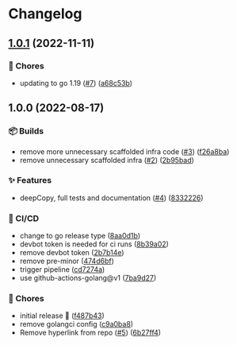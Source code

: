 # Changelog

## [1.0.1](https://github.com/fluidtruck/deepcopy/compare/v1.0.0...v1.0.1) (2022-11-11)


### :wrench: Chores

* updating to go 1.19 ([#7](https://github.com/fluidtruck/deepcopy/issues/7)) ([a68c53b](https://github.com/fluidtruck/deepcopy/commit/a68c53ba56457699edf3963baa4a7a06b10c5f74))

## 1.0.0 (2022-08-17)


### :package: Builds

* remove more unnecessary scaffolded infra code ([#3](https://github.com/fluidtruck/deepcopy/issues/3)) ([f26a8ba](https://github.com/fluidtruck/deepcopy/commit/f26a8ba722cfb8e36773dbb21326fb6c89115769))
* remove unnecessary scaffolded infra ([#2](https://github.com/fluidtruck/deepcopy/issues/2)) ([2b95bad](https://github.com/fluidtruck/deepcopy/commit/2b95badfb6396bb9c27c31d0a8b8b61d734fbf8b))


### :sparkles: Features

* deepCopy, full tests and documentation ([#4](https://github.com/fluidtruck/deepcopy/issues/4)) ([8332226](https://github.com/fluidtruck/deepcopy/commit/8332226d03b510fe42493338e9e1c4256fbe0b13))


### :robot: CI/CD

* change to go release type ([8aa0d1b](https://github.com/fluidtruck/deepcopy/commit/8aa0d1b54e63cd03de48f632fce8c54a347b47d0))
* devbot token is needed for ci runs ([8b39a02](https://github.com/fluidtruck/deepcopy/commit/8b39a024d3b5ced576febf9565646409cb5dbe87))
* remove devbot token ([2b7b14e](https://github.com/fluidtruck/deepcopy/commit/2b7b14e2696a4214becd2c77c488c5a28b8d0991))
* remove pre-minor ([474d6bf](https://github.com/fluidtruck/deepcopy/commit/474d6bf6d77f1235330fe9747c72667931dabfa2))
* trigger pipeline ([cd7274a](https://github.com/fluidtruck/deepcopy/commit/cd7274a6f8ab7edafe830f34f356ef0e2aceb163))
* use github-actions-golang@v1 ([7ba9d27](https://github.com/fluidtruck/deepcopy/commit/7ba9d27ff8ae1a92e9067921e97c01f61323a60f))


### :wrench: Chores

* initial release :tada: ([f487b43](https://github.com/fluidtruck/deepcopy/commit/f487b4399803d6fc4343017708423a2bc3b3c9f7))
* remove golangci config ([c9a0ba8](https://github.com/fluidtruck/deepcopy/commit/c9a0ba83faef98652d35a62db6aa7e3283ca2b36))
* Remove hyperlink from repo ([#5](https://github.com/fluidtruck/deepcopy/issues/5)) ([6b27ff4](https://github.com/fluidtruck/deepcopy/commit/6b27ff4e897cde2f5bbf19226220d62f063ab085))
